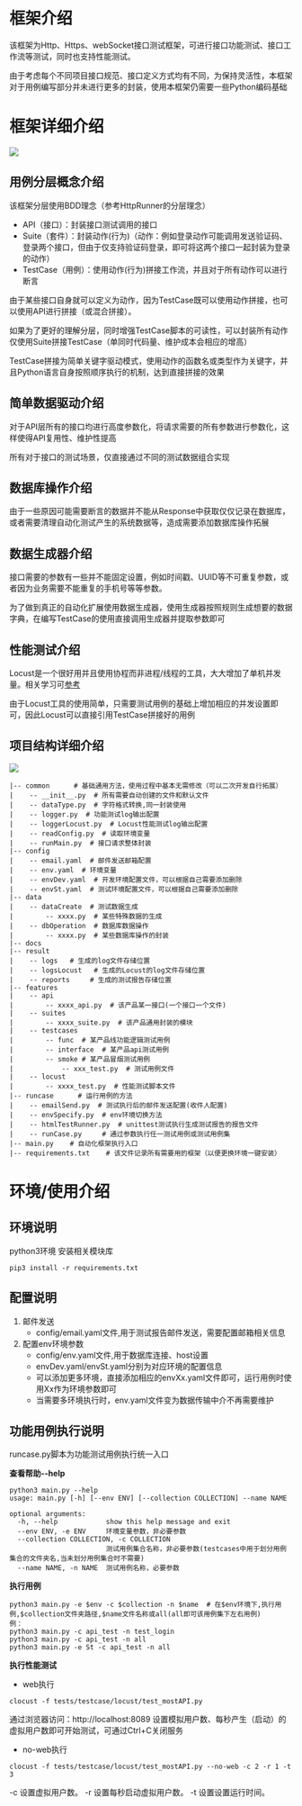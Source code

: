 # 框架介绍
该框架为Http、Https、webSocket接口测试框架，可进行接口功能测试、接口工作流等测试，同时也支持性能测试。

由于考虑每个不同项目接口规范、接口定义方式均有不同，为保持灵活性，本框架对于用例编写部分并未进行更多的封装，使用本框架仍需要一些Python编码基础


# 框架详细介绍

![](https://github.com/fengyibo963/DemoAPITest/blob/master/docs/%E9%A1%B9%E7%9B%AE%E7%BB%93%E6%9E%84.png)

## 用例分层概念介绍
该框架分层使用BDD理念（参考HttpRunner的分层理念）

* API（接口）：封装接口测试调用的接口
* Suite（套件）：封装动作(行为)（动作：例如登录动作可能调用发送验证码、登录两个接口，但由于仅支持验证码登录，即可将这两个接口一起封装为登录的动作）
* TestCase（用例）：使用动作(行为)拼接工作流，并且对于所有动作可以进行断言

由于某些接口自身就可以定义为动作，因为TestCase既可以使用动作拼接，也可以使用API进行拼接（或混合拼接）。

如果为了更好的理解分层，同时增强TestCase脚本的可读性，可以封装所有动作仅使用Suite拼接TestCase（单同时代码量、维护成本会相应的增高）

TestCase拼接为简单关键字驱动模式，使用动作的函数名或类型作为关键字，并且Python语言自身按照顺序执行的机制，达到直接拼接的效果

## 简单数据驱动介绍
对于API层所有的接口均进行高度参数化，将请求需要的所有参数进行参数化，这样使得API复用性、维护性提高

所有对于接口的测试场景，仅直接通过不同的测试数据组合实现

## 数据库操作介绍
由于一些原因可能需要断言的数据并不能从Response中获取仅仅记录在数据库，或者需要清理自动化测试产生的系统数据等，造成需要添加数据库操作拓展

## 数据生成器介绍
接口需要的参数有一些并不能固定设置，例如时间戳、UUID等不可重复参数，或者因为业务需要不能重复的手机号等等参数。

为了做到真正的自动化扩展使用数据生成器，使用生成器按照规则生成想要的数据字典，在编写TestCase的使用直接调用生成器并提取参数即可

## 性能测试介绍
Locust是一个很好用并且使用协程而非进程/线程的工具，大大增加了单机并发量。相关学习可[参考](https://blog.csdn.net/baidu_36943075/article/details/102605126)

由于Locust工具的使用简单，只需要测试用例的基础上增加相应的并发设置即可，因此Locust可以直接引用TestCase拼接好的用例

## 项目结构详细介绍

![](https://github.com/fengyibo963/DemoAPITest/blob/master/docs/%E9%A1%B9%E7%9B%AE%E7%9B%AE%E5%BD%95.png)

```
|-- common      # 基础通用方法，使用过程中基本无需修改（可以二次开发自行拓展）
|    -- __init__.py  # 所有需要自动创建的文件和默认文件
|    -- dataType.py  # 字符格式转换,同一封装使用
|    -- logger.py  # 功能测试log输出配置
|    -- loggerLocust.py  # Locust性能测试log输出配置
|    -- readConfig.py  # 读取环境变量
|    -- runMain.py  # 接口请求整体封装
|-- config
|    -- email.yaml  # 邮件发送邮箱配置
|    -- env.yaml  # 环境变量
|    -- envDev.yaml  # 开发环境配置文件，可以根据自己需要添加删除
|    -- envSt.yaml  # 测试环境配置文件，可以根据自己需要添加删除
|-- data
|    -- dataCreate  # 测试数据生成
|        -- xxxx.py  # 某些特殊数据的生成
|    -- dbOperation  # 数据库数据操作  
|        -- xxxx.py  # 某些数据库操作的封装
|-- docs
|-- result
|    -- logs   # 生成的log文件存储位置
|    -- logsLocust   # 生成的Locust的log文件存储位置
|    -- reports     # 生成的测试报告存储位置
|-- features
|    -- api
|        -- xxxx_api.py  # 该产品某一接口(一个接口一个文件)
|    -- suites
|        -- xxxx_suite.py  # 该产品通用封装的模块
|    -- testcases
|        -- func  # 某产品线功能逻辑测试用例
|        -- interface  # 某产品api测试用例
|        -- smoke # 某产品冒烟测试用例
|            -- xxx_test.py  # 测试用例文件
|    -- locust
|        -- xxxx_test.py  # 性能测试脚本文件
|-- runcase      # 运行用例的方法
|    -- emailSend.py  # 测试执行后的邮件发送配置(收件人配置)
|    -- envSpecify.py  # env环境切换方法
|    -- htmlTestRunner.py  # unittest测试执行生成测试报告的报告文件
|    -- runCase.py     # 通过参数执行任一测试用例或测试用例集
|-- main.py    # 自动化框架执行入口
|-- requirements.txt    # 该文件记录所有需要用的框架（以便更换环境一键安装）
```

# 环境/使用介绍
## 环境说明
python3环境
安装相关模块库
```
pip3 install -r requirements.txt
```
## 配置说明
1. 邮件发送
    * config/email.yaml文件,用于测试报告邮件发送，需要配置邮箱相关信息
2. 配置env环境参数
    * config/env.yaml文件,用于数据库连接、host设置
    * envDev.yaml/envSt.yaml分别为对应环境的配置信息
    * 可以添加更多环境，直接添加相应的envXx.yaml文件即可，运行用例时使用Xx作为环境参数即可 
    * 当需要多环境执行时，env.yaml文件变为数据传输中介不再需要维护

## 功能用例执行说明
runcase.py脚本为功能测试用例执行统一入口

**查看帮助--help**
```
python3 main.py --help
usage: main.py [-h] [--env ENV] [--collection COLLECTION] --name NAME

optional arguments:
  -h, --help            show this help message and exit
  --env ENV, -e ENV     环境变量参数，非必要参数
  --collection COLLECTION, -c COLLECTION
                        测试用例集合名称，非必要参数(testcases中用于划分用例集合的文件夹名,当未划分用例集合时不需要)
  --name NAME, -n NAME  测试用例名称，必要参数
```

**执行用例**

```
python3 main.py -e $env -c $collection -n $name  # 在$env环境下,执行用例,$collection文件夹路径,$name文件名称或all(all即可该用例集下左右用例)
例：
python3 main.py -c api_test -n test_login
python3 main.py -c api_test -n all
python3 main.py -e St -c api_test -n all
```

**执行性能测试**
* web执行
```
clocust -f tests/testcase/locust/test_mostAPI.py
```
通过浏览器访问：http://localhost:8089  设置模拟用户数、每秒产生（启动）的虚拟用户数即可开始测试，可通过Ctrl+C关闭服务
* no-web执行
```
clocust -f tests/testcase/locust/test_mostAPI.py --no-web -c 2 -r 1 -t 3
```
-c 设置虚拟用户数。
-r 设置每秒启动虚拟用户数。
-t 设置设置运行时间。

